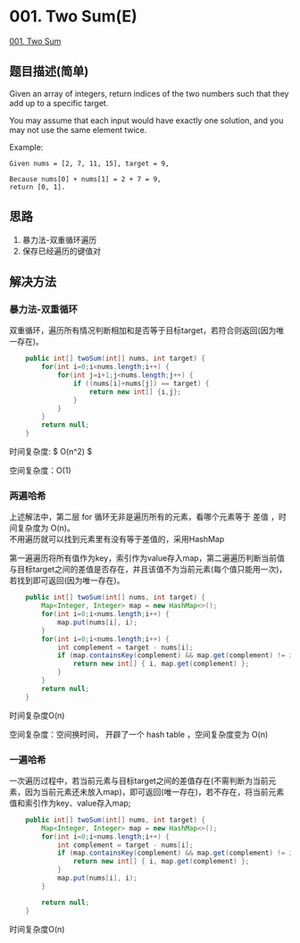 # 001. Two Sum\(E\)

[001. Two Sum](https://leetcode-cn.com/problems/two-sum/)

## 题目描述\(简单\)

Given an array of integers, return indices of the two numbers such that they add up to a specific target.

You may assume that each input would have exactly one solution, and you may not use the same element twice.

Example:

```
Given nums = [2, 7, 11, 15], target = 9,

Because nums[0] + nums[1] = 2 + 7 = 9,
return [0, 1].
```

## 思路

1. 暴力法-双重循环遍历
2. 保存已经遍历的键值对

## 解决方法

### 暴力法-双重循环

双重循环，遍历所有情况判断相加和是否等于目标target，若符合则返回\(因为唯一存在\)。

```java
    public int[] twoSum(int[] nums, int target) {
        for(int i=0;i<nums.length;i++) {
            for(int j=i+1;j<nums.length;j++) {
                if ((nums[i]+nums[j]) == target) {
                    return new int[] {i,j};
                }
            }
        }
        return null;
    }
```

时间复杂度: $ O(n^2) $ 

空间复杂度：O\(1\)

### 两遍哈希

上述解法中，第二层 for 循环无非是遍历所有的元素，看哪个元素等于 差值 ，时间复杂度为 O\(n\)。  
不用遍历就可以找到元素里有没有等于差值的，采用HashMap

第一遍遍历将所有值作为key，索引作为value存入map，第二遍遍历判断当前值与目标target之间的差值是否存在，并且该值不为当前元素\(每个值只能用一次\)，若找到即可返回\(因为唯一存在\)。

```java
    public int[] twoSum(int[] nums, int target) {
        Map<Integer, Integer> map = new HashMap<>();
        for(int i=0;i<nums.length;i++) {
            map.put(nums[i], i);
        }
        for(int i=0;i<nums.length;i++) {
            int complement = target - nums[i];
            if (map.containsKey(complement) && map.get(complement) != i) {
                return new int[] { i, map.get(complement) };
            }
        }
        return null;
    }
```

时间复杂度O\(n\)  

空间复杂度：空间换时间， 开辟了一个 hash table ，空间复杂度变为 O\(n\)

### 一遍哈希

一次遍历过程中，若当前元素与目标target之间的差值存在\(不需判断为当前元素，因为当前元素还未放入map\)，即可返回\(唯一存在\)，若不存在，将当前元素值和索引作为key、value存入map;

```java
    public int[] twoSum(int[] nums, int target) {
        Map<Integer, Integer> map = new HashMap<>();
        for(int i=0;i<nums.length;i++) {
            int complement = target - nums[i];
            if (map.containsKey(complement) && map.get(complement) != i) {
                return new int[] { i, map.get(complement) };
            }
            map.put(nums[i], i);
        }

        return null;
    }
```

时间复杂度O\(n\)

